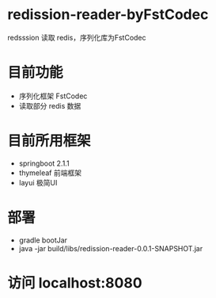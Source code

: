 # redission-reader-byFstCodec
redsssion 读取 redis，序列化库为FstCodec

# 目前功能
  - 序列化框架 FstCodec 
  - 读取部分 redis 数据
  

# 目前所用框架
  - springboot 2.1.1 
  - thymeleaf 前端框架
  - layui 极简UI

# 部署
 - gradle bootJar
 - java -jar build/libs/redission-reader-0.0.1-SNAPSHOT.jar

# 访问 localhost:8080 
